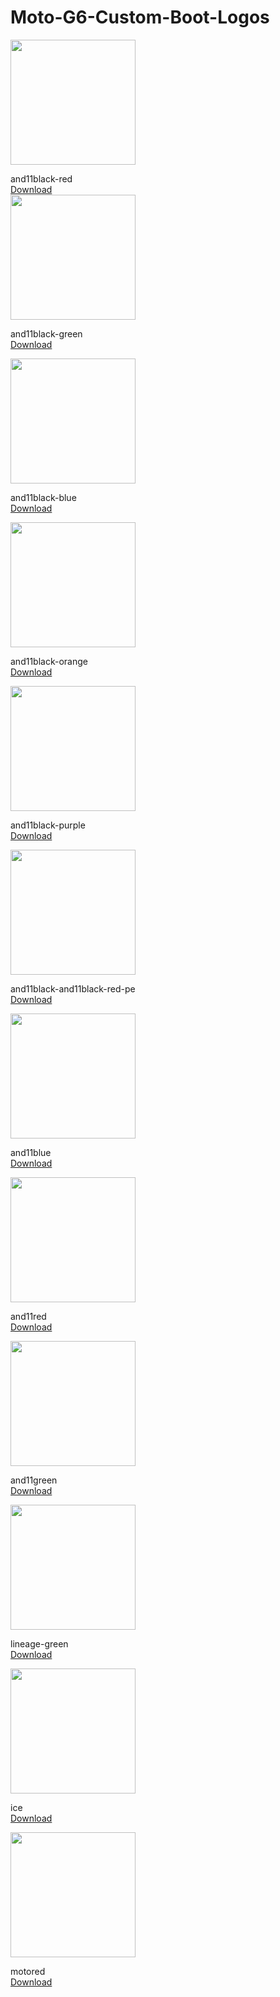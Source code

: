 # Moto-G6-Custom-Boot-Logos
 <img src="/photos/and11black-red.png" width=200>
 
 and11black-red  
[Download](https://github.com/Broly1/Moto-G6-Custom-Boot-Logos/raw/main/and11black-red.zip)  
 <img src="/photos/and11black-green.png" width=200>
 
 and11black-green  
[Download](https://github.com/Broly1/Moto-G6-Custom-Boot-Logos/raw/main/and11black-green.zip)  

 <img src="/photos/and11black-blue.png" width=200>
 
 and11black-blue  
[Download](https://github.com/Broly1/Moto-G6-Custom-Boot-Logos/raw/main/and11black-blue.zip)  

 <img src="/photos/and11black-orange.png" width=200>
 
 and11black-orange  
[Download](https://github.com/Broly1/Moto-G6-Custom-Boot-Logos/raw/main/and11black-orange.zip)


 <img src="/photos/and11black-purple.png" width=200>
 
 and11black-purple  
[Download](https://github.com/Broly1/Moto-G6-Custom-Boot-Logos/raw/main/and11black-purple.zip)  


  
 <img src="/photos/and11black-red-pe.png" width=200>
 
 and11black-and11black-red-pe  
[Download](https://github.com/Broly1/Moto-G6-Custom-Boot-Logos/raw/main/and11black-red-pe.zip)

 <img src="/photos/and11-blue.png" width=200>
 
and11blue  
[Download](https://github.com/Broly1/Moto-G6-Custom-Boot-Logos/blob/main/and11blue.zip)  

 <img src="/photos/and11-red.png" width=200>
 
and11red  
[Download](https://github.com/Broly1/Moto-G6-Custom-Boot-Logos/blob/main/and11red.zip)  

 <img src="/photos/yug7.png" width=200>
 
and11green  
[Download](https://github.com/Broly1/Moto-G6-Custom-Boot-Logos/blob/main/and11green.zip)  


 <img src="/photos/lineage-green.png" width=200>
 
lineage-green  
[Download](https://github.com/Broly1/Moto-G6-Custom-Boot-Logos/raw/main/lineage-green.zip)      

 <img src="/photos/ice.png" width=200>
 
ice   
[Download](https://github.com/Broly1/Moto-G6-Custom-Boot-Logos/raw/main/iceland.zip)  

 <img src="/photos/motored.png" width=200>
 
motored   
[Download](https://github.com/Broly1/Moto-G6-Custom-Boot-Logos/raw/main/moto-red.zip)    
  
